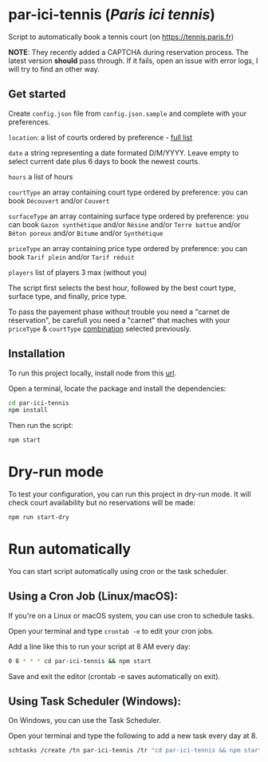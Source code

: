# par-ici-tennis (_Paris ici tennis_)

Script to automatically book a tennis court (on https://tennis.paris.fr)

**NOTE**: They recently added a CAPTCHA during reservation process. The latest version **should** pass through. If it fails, open an issue with error logs, I will try to find an other way.

## Get started

Create `config.json` file from `config.json.sample` and complete with your preferences.

`location`: a list of courts ordered by preference - [full list](https://tennis.paris.fr/tennis/jsp/site/Portal.jsp?page=tennisParisien&view=les_tennis_parisiens)

`date` a string representing a date formated D/M/YYYY. Leave empty to select current date plus 6 days to book the newest courts.

`hours` a list of hours

`courtType` an array containing court type ordered by preference: you can book `Découvert` and/or `Couvert`

`surfaceType` an array containing surface type ordered by preference: you can book `Gazon synthétique` and/or `Résine` and/or `Terre battue` and/or `Béton poreux` and/or `Bitume` and/or `Synthétique`

`priceType` an array containing price type ordered by preference: you can book `Tarif plein` and/or `Tarif réduit`

`players` list of players 3 max (without you)

The script first selects the best hour, followed by the best court type, surface type, and finally, price type.

To pass the payement phase without trouble you need a "carnet de réservation", be carefull you need a "carnet" that maches with your `priceType` & `courtType` [combination](https://tennis.paris.fr/tennis/jsp/site/Portal.jsp?page=rate&view=les_tarifs) selected previously.

## Installation

To run this project locally, install node from this [url](https://nodejs.org/en/download/prebuilt-installer).

Open a terminal, locate the package and install the dependencies:

```sh
cd par-ici-tennis
npm install
```

Then run the script:

```sh
npm start
```

# Dry-run mode

To test your configuration, you can run this project in dry-run mode. It will check court availability but no reservations will be made:

```sh
npm run start-dry
```

# Run automatically

You can start script automatically using cron or the task scheduler.

## Using a Cron Job (Linux/macOS):

If you're on a Linux or macOS system, you can use cron to schedule tasks.

Open your terminal and type `crontab -e` to edit your cron jobs.

Add a line like this to run your script at 8 AM every day:

```sh
0 8 * * * cd par-ici-tennis && npm start
```

Save and exit the editor (crontab -e saves automatically on exit).

## Using Task Scheduler (Windows):

On Windows, you can use the Task Scheduler.

Open your terminal and type the following to add a new task every day at 8.

```sh
schtasks /create /tn par-ici-tennis /tr "cd par-ici-tennis && npm start" /sc daily /st 08:00
```